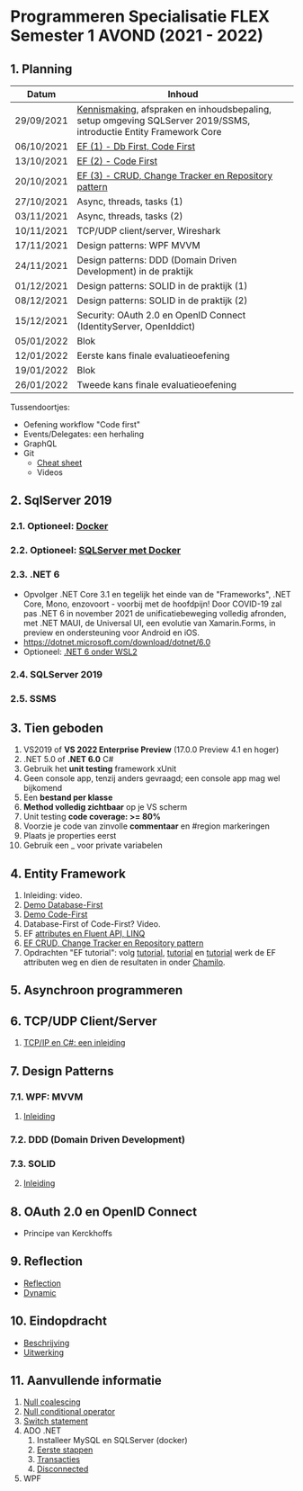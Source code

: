 # Programmeren Specialisatie FLEX Semester 1 AVOND (2021 - 2022)

## 1. Planning

| Datum      | Inhoud                                                       |
| ---------- | ------------------------------------------------------------ |
| 29/09/2021 | [Kennismaking](./Documents/Kennismaking.md), afspraken en inhoudsbepaling, setup omgeving SQLServer 2019/SSMS, introductie Entity Framework Core |
| 06/10/2021 | [EF (1) - Db First, Code First](./Documents/EF_1_CodeFirst.md) |
| 13/10/2021 | [EF (2) - Code First](./Documents/EF_2.md)                   |
| 20/10/2021 | [EF (3) - CRUD, Change Tracker en Repository pattern](./Documents/EF_3.md) |
| 27/10/2021 | Async, threads, tasks (1)                                    |
| 03/11/2021 | Async, threads, tasks (2)                                    |
| 10/11/2021 | TCP/UDP client/server, Wireshark                             |
| 17/11/2021 | Design patterns: WPF MVVM                                    |
| 24/11/2021 | Design patterns: DDD (Domain Driven Development) in de praktijk |
| 01/12/2021 | Design patterns: SOLID in de praktijk (1)                    |
| 08/12/2021 | Design patterns: SOLID in de praktijk (2)                    |
| 15/12/2021 | Security: OAuth 2.0 en OpenID Connect (IdentityServer, OpenIddict) |
| 05/01/2022 | Blok                                                         |
| 12/01/2022 | Eerste kans finale evaluatieoefening                         |
| 19/01/2022 | Blok                                                         |
| 26/01/2022 | Tweede kans finale evaluatieoefening                         |

Tussendoortjes:

* Oefening workflow "Code first"
* Events/Delegates: een herhaling
* GraphQL
* Git
  * [Cheat sheet](./Documents/GitCheatSheet.pdf)
  * Videos

## 2. SqlServer 2019

### 2.1. Optioneel: [Docker](./Documents/Docker.md)

### 2.2. Optioneel: [SQLServer met Docker](./Documents/SQLServer2019ViaDocker.md)

### 2.3. .NET 6

* Opvolger .NET Core 3.1 en tegelijk het einde van de "Frameworks", .NET Core, Mono, enzovoort - voorbij met de hoofdpijn! Door COVID-19 zal pas .NET 6 in november 2021 de unificatiebeweging volledig afronden, met .NET MAUI, de Universal UI, een evolutie van Xamarin.Forms, in preview en ondersteuning voor Android en iOS.
* https://dotnet.microsoft.com/download/dotnet/6.0
* Optioneel: [.NET 6 onder WSL2](./Documents/NET6onWSL2.md)

### 2.4. SQLServer 2019

### 2.5. SSMS

## 3. Tien geboden

1. VS2019 of **VS 2022 Enterprise Preview** (17.0.0 Preview 4.1 en hoger)
2. .NET 5.0 of **.NET 6.0** C#
3. Gebruik het **unit testing** framework xUnit
4. Geen console app, tenzij anders gevraagd; een console app mag wel bijkomend
5. Een **bestand per klasse**
6. **Method volledig zichtbaar** op je VS scherm
7. Unit testing **code coverage: >= 80%**
8. Voorzie je code van zinvolle **commentaar** en #region markeringen
9. Plaats je properties eerst
10. Gebruik een _ voor private variabelen

## 4. Entity Framework

1. Inleiding: video.
2. [Demo Database-First](./Documents/EF_1_DbFirstDemo.md)
3. [Demo Code-First](./Documents/EF_1_CodeFirst.md)
4. Database-First of Code-First? Video.
5. EF [attributes en Fluent API, LINQ](./Documents/EF_2.md)
6. [EF CRUD, Change Tracker en Repository pattern](./Documents/EF_3.md)
7. Opdrachten "EF tutorial": volg [tutorial](./Documents/1_EntityFrameworkCore_GetStarted.pdf), [tutorial](./Documents/2_EntityFrameworkCore_DataModelling.pdf) en [tutorial](./Documents/4_EntityFramework_CRUD.pdf) werk de EF attributen weg en dien de resultaten in onder [Chamilo](https://chamilo.hogent.be/index.php?go=CourseViewer&application=Chamilo%5CApplication%5CWeblcms&course=47725&tool=Assignment&browser=Table&tool_action=Display&publication=1875737).

## 5. Asynchroon programmeren

## 6. TCP/UDP Client/Server

1. [TCP/IP en C#: een inleiding](./Documents/SimpleTCP.md)

## 7. Design Patterns

### 7.1. WPF: MVVM

1. [Inleiding](./Documents/MVVM.md)

### 7.2. DDD (Domain Driven Development)

### 7.3. SOLID

2. [Inleiding](./Documents/SOLID.md)

## 8. OAuth 2.0 en OpenID Connect

* Principe van Kerckhoffs

## 9. Reflection

- [Reflection](./Documents/Reflection.md)
- [Dynamic](./Documents/Dynamic.md)

## 10. Eindopdracht

* [Beschrijving](./Documents/Eindopdracht.md)
* [Uitwerking](./Documents/EindopdrachtUitwerking.md)

## 11. Aanvullende informatie

1. [Null coalescing](./Documents/NullCoalescing.md)
2. [Null conditional operator](./Documents/NullConditionalOperator.md)
3. [Switch statement](./Documents/switch.md)
4. ADO .NET
   1. Installeer MySQL en SQLServer (docker)
   2. [Eerste stappen](./Documents/adonet1.md)
   3. [Transacties](./Documents/adonetTransactions.md)
   4. [Disconnected](./Documents/adonet3.md)
5. WPF